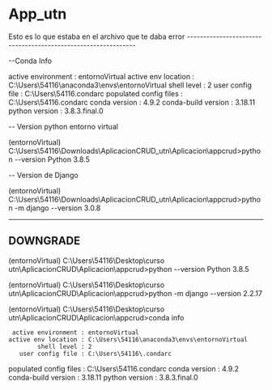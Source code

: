# App_utn


Esto es lo que estaba en el archivo que te daba error --------------------------------------------------------------

--Conda Info

active environment : entornoVirtual
    active env location : C:\Users\54116\anaconda3\envs\entornoVirtual
            shell level : 2
       user config file : C:\Users\54116\.condarc
 populated config files : C:\Users\54116\.condarc
          conda version : 4.9.2
    conda-build version : 3.18.11
         python version : 3.8.3.final.0


-- Version python entorno virtual

(entornoVirtual) C:\Users\54116\Downloads\AplicacionCRUD_utn\Aplicacion\appcrud>python --version
Python 3.8.5


-- Version de Django

(entornoVirtual) C:\Users\54116\Downloads\AplicacionCRUD_utn\Aplicacion\appcrud>python -m django --version
3.0.8

-----------------------------------------------------------------------------------------------------------------------

## DOWNGRADE ##

(entornoVirtual) C:\Users\54116\Desktop\curso utn\AplicacionCRUD\Aplicacion\appcrud>python --version
Python 3.8.5

(entornoVirtual) C:\Users\54116\Desktop\curso utn\AplicacionCRUD\Aplicacion\appcrud>python -m django --version
2.2.17

(entornoVirtual) C:\Users\54116\Desktop\curso utn\AplicacionCRUD\Aplicacion\appcrud>conda info

     active environment : entornoVirtual
    active env location : C:\Users\54116\anaconda3\envs\entornoVirtual
            shell level : 2
       user config file : C:\Users\54116\.condarc
 populated config files : C:\Users\54116\.condarc
          conda version : 4.9.2
    conda-build version : 3.18.11
         python version : 3.8.3.final.0
